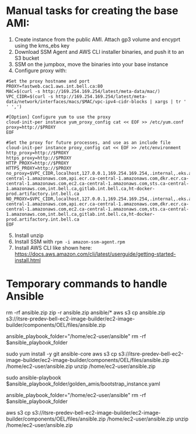 # Manual tasks for creating the base AMI:

1. Create instance from the public AMI. Attach gp3 volume and encyprt using the kms_ebs key
2. Download SSM Agent and AWS CLI installer binaries, and push it to an S3 bucket
3. SSM on the jumpbox, move the binaries into your base instance
4. Configure proxy with:
```
#Set the proxy hostname and port
PROXY=fastweb.cac1.aws.int.bell.ca:80
MAC=$(curl -s http://169.254.169.254/latest/meta-data/mac/)
VPC_CIDR=$(curl -s http://169.254.169.254/latest/meta-data/network/interfaces/macs/$MAC/vpc-ipv4-cidr-blocks | xargs | tr ' ' ',')

#[Option] Configure yum to use the proxy
cloud-init-per instance yum_proxy_config cat << EOF >> /etc/yum.conf
proxy=http://$PROXY
EOF

#Set the proxy for future processes, and use as an include file
cloud-init-per instance proxy_config cat << EOF >> /etc/environment
http_proxy=http://$PROXY
https_proxy=http://$PROXY
HTTP_PROXY=http://$PROXY
HTTPS_PROXY=http://$PROXY
no_proxy=$VPC_CIDR,localhost,127.0.0.1,169.254.169.254,.internal,.eks.amazonaws.com,eks.ca-central-1.amazonaws.com,api.ecr.ca-central-1.amazonaws.com,dkr.ecr.ca-central-1.amazonaws.com,ec2.ca-central-1.amazonaws.com,sts.ca-central-1.amazonaws.com,int.bell.ca,gitlab.int.bell.ca,ht-docker-prod.artifactory.int.bell.ca
NO_PROXY=$VPC_CIDR,localhost,127.0.0.1,169.254.169.254,.internal,.eks.amazonaws.com,eks.ca-central-1.amazonaws.com,api.ecr.ca-central-1.amazonaws.com,dkr.ecr.ca-central-1.amazonaws.com,ec2.ca-central-1.amazonaws.com,sts.ca-central-1.amazonaws.com,int.bell.ca,gitlab.int.bell.ca,ht-docker-prod.artifactory.int.bell.ca
EOF
```
5. Install unzip
6. Install SSM with ```rpm -i amazon-ssm-agent.rpm```
7. Install AWS CLI like shown here: https://docs.aws.amazon.com/cli/latest/userguide/getting-started-install.html




# Temporary commands to handle Ansible

rm -rf ansible.zip
zip -r ansible.zip ansible/*
aws s3 cp ansible.zip s3://itsre-predev-bell-ec2-image-builder/ec2-image-builder/components/OEL/files/ansible.zip



ansible_playbook_folder="/home/ec2-user/ansible"
rm -rf $ansible_playbook_folder

sudo yum install -y git ansible-core
aws s3 cp s3://itsre-predev-bell-ec2-image-builder/ec2-image-builder/components/OEL/files/ansible.zip /home/ec2-user/ansible.zip
unzip /home/ec2-user/ansible.zip

sudo ansible-playbook $ansible_playbook_folder/golden_amis/bootstrap_instance.yaml




ansible_playbook_folder="/home/ec2-user/ansible"
rm -rf $ansible_playbook_folder

aws s3 cp s3://itsre-predev-bell-ec2-image-builder/ec2-image-builder/components/OEL/files/ansible.zip /home/ec2-user/ansible.zip
unzip /home/ec2-user/ansible.zip


